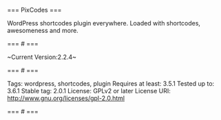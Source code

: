 === PixCodes ===

WordPress shortcodes plugin everywhere. Loaded with shortcodes, awesomeness and more.

=== # ===

~Current Version:2.2.4~

=== # ===

Tags: wordpress, shortcodes, plugin
Requires at least: 3.5.1
Tested up to: 3.6.1
Stable tag: 2.0.1
License: GPLv2 or later
License URI: http://www.gnu.org/licenses/gpl-2.0.html

=== # ===

